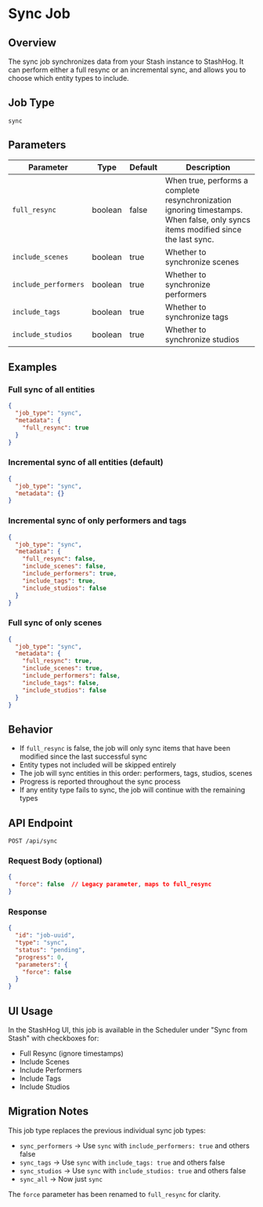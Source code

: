 # Sync Job

## Overview
The sync job synchronizes data from your Stash instance to StashHog. It can perform either a full resync or an incremental sync, and allows you to choose which entity types to include.

## Job Type
`sync`

## Parameters

| Parameter | Type | Default | Description |
|-----------|------|---------|-------------|
| `full_resync` | boolean | false | When true, performs a complete resynchronization ignoring timestamps. When false, only syncs items modified since the last sync. |
| `include_scenes` | boolean | true | Whether to synchronize scenes |
| `include_performers` | boolean | true | Whether to synchronize performers |
| `include_tags` | boolean | true | Whether to synchronize tags |
| `include_studios` | boolean | true | Whether to synchronize studios |

## Examples

### Full sync of all entities
```json
{
  "job_type": "sync",
  "metadata": {
    "full_resync": true
  }
}
```

### Incremental sync of all entities (default)
```json
{
  "job_type": "sync",
  "metadata": {}
}
```

### Incremental sync of only performers and tags
```json
{
  "job_type": "sync",
  "metadata": {
    "full_resync": false,
    "include_scenes": false,
    "include_performers": true,
    "include_tags": true,
    "include_studios": false
  }
}
```

### Full sync of only scenes
```json
{
  "job_type": "sync",
  "metadata": {
    "full_resync": true,
    "include_scenes": true,
    "include_performers": false,
    "include_tags": false,
    "include_studios": false
  }
}
```

## Behavior
- If `full_resync` is false, the job will only sync items that have been modified since the last successful sync
- Entity types not included will be skipped entirely
- The job will sync entities in this order: performers, tags, studios, scenes
- Progress is reported throughout the sync process
- If any entity type fails to sync, the job will continue with the remaining types

## API Endpoint
`POST /api/sync`

### Request Body (optional)
```json
{
  "force": false  // Legacy parameter, maps to full_resync
}
```

### Response
```json
{
  "id": "job-uuid",
  "type": "sync",
  "status": "pending",
  "progress": 0,
  "parameters": {
    "force": false
  }
}
```

## UI Usage
In the StashHog UI, this job is available in the Scheduler under "Sync from Stash" with checkboxes for:
- Full Resync (ignore timestamps)
- Include Scenes
- Include Performers  
- Include Tags
- Include Studios

## Migration Notes
This job type replaces the previous individual sync job types:
- `sync_performers` → Use `sync` with `include_performers: true` and others false
- `sync_tags` → Use `sync` with `include_tags: true` and others false
- `sync_studios` → Use `sync` with `include_studios: true` and others false
- `sync_all` → Now just `sync`

The `force` parameter has been renamed to `full_resync` for clarity.